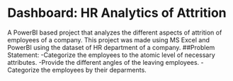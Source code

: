 # Dashboard: HR Analytics of Attrition
A PowerBI based project that analyzes the different aspects of attrition of employees of a company.
This project was made using MS Excel and PowerBI using the dataset of HR department of a company.
##Problem Statement:
-Categorize the employees to the atomic level of necessary attributes.
-Provide the different angles of the leaving employees.
-Categorize the employees by their deparments.

